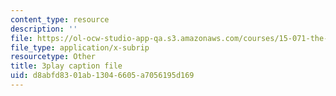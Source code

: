 ```yaml
---
content_type: resource
description: ''
file: https://ol-ocw-studio-app-qa.s3.amazonaws.com/courses/15-071-the-analytics-edge-spring-2017/d8abfd8301ab13046605a7056195d169_mw0jJm_3KXs.srt
file_type: application/x-subrip
resourcetype: Other
title: 3play caption file
uid: d8abfd83-01ab-1304-6605-a7056195d169
---
```

